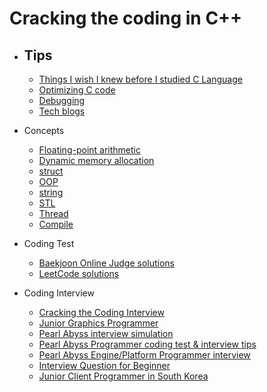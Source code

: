 # Cracking the coding in C++

- ## Tips
  - [Things I wish I knew before I studied C Language](https://modoocode.com/315)
  - [Optimizing C code](https://modoocode.com/129)
  - [Debugging](https://modoocode.com/31)
  - [Tech blogs](https://github.com/liboto00/cracking-the-coding-in-cpp/blob/master/tech-blogs.md)

- Concepts
  - [Floating-point arithmetic](https://modoocode.com/attachment/%EB%AA%A8%EB%93%A0%20%EC%BB%B4%ED%93%A8%ED%84%B0%20%EA%B3%BC%ED%95%99%EC%9E%90%EA%B0%80%20%EC%95%8C%EC%95%84%EC%95%BC%20%ED%95%A0%20%EB%B6%80%EB%8F%99%20%EC%86%8C%EC%88%98%EC%A0%90%EC%9D%98%20%EB%AA%A8%EB%93%A0%EA%B2%83.pdf)
  - [Dynamic memory allocation](https://modoocode.com/169)
  - [struct](https://modoocode.com/55)
  - [OOP](https://modoocode.com/172)
  - [string](https://modoocode.com/198)
  - [STL](https://modoocode.com/219)
  - [Thread](https://modoocode.com/269)
  - [Compile](https://modoocode.com/319)

- Coding Test
  - [Baekjoon Online Judge solutions](https://github.com/tony9402/baekjoon)
  - [LeetCode solutions](https://github.com/kamyu104/LeetCode-Solutions)
  
- Coding Interview
  - [Cracking the Coding Interview](https://www.amazon.com/Cracking-Coding-Interview-Programming-Questions/dp/0984782850/ref=sr_1_1?crid=1E59I76S8K0OJ&keywords=cracking+the+coding+interview&qid=1687845251&sprefix=cracking+the+coding+interview%2Caps%2C258&sr=8-1)
  - [Junior Graphics Programmer](https://erkaman.github.io/posts/junior_graphics_programmer_interview.html)
  - [Pearl Abyss interview simulation](https://www.youtube.com/watch?v=hohQLVYs3Pw&pp=ygUW7Y6E7Ja067mE7IqkIOyduO2EsOu3sA%3D%3D)
  - [Pearl Abyss Programmer coding test & interview tips](https://www.youtube.com/watch?v=w1kcHg-6XNU)
  - [Pearl Abyss Engine/Platform Programmer interview](https://www.youtube.com/watch?v=12ylj9lXkK0)
  - [Interview Question for Beginner](https://github.com/JaeYeopHan/Interview_Question_for_Beginner)
  - [Junior Client Programmer in South Korea](https://github.com/Romanticism-GameDeveloper/GameDeveloper-Client-Interview)
